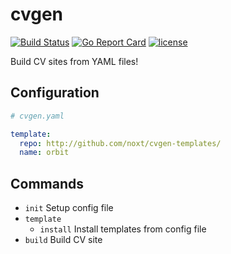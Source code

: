 # cvgen

[![Build Status](https://travis-ci.org/noxt/cvgen.svg?branch=master)](https://travis-ci.org/noxt/cvgen)
[![Go Report Card](https://goreportcard.com/badge/github.com/noxt/cvgen)](https://goreportcard.com/report/github.com/noxt/cvgen)
[![license](http://img.shields.io/badge/license-MIT-red.svg?style=flat)](https://raw.githubusercontent.com/noxt/cvgen/master/LICENSE.md)


Build CV sites from YAML files!

## Configuration

```yaml
# cvgen.yaml

template:
  repo: http://github.com/noxt/cvgen-templates/
  name: orbit
```

## Commands

* `init` Setup config file
* `template`
    * `install` Install templates from config file
* `build` Build CV site